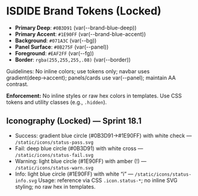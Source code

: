 # ISDIDE Brand Tokens (Locked)

- **Primary Deep**: `#0B3D91` (var(--brand-blue-deep))
- **Primary Accent**: `#1E90FF` (var(--brand-blue-accent))
- **Background**: `#071A3C` (var(--bg))
- **Panel Surface**: `#0B275F` (var(--panel))
- **Foreground**: `#EAF2FF` (var(--fg))
- **Border**: `rgba(255,255,255,.08)` (var(--border))

Guidelines: No inline colors; use tokens only; navbar uses gradient(deep→accent);
panels/cards use var(--panel); maintain AA contrast.

**Enforcement:** No inline styles or raw hex colors in templates. Use CSS tokens and utility classes (e.g., `.hidden`).
## Iconography (Locked) — Sprint 18.1
- Success: gradient blue circle (#0B3D91→#1E90FF) with white check — `/static/icons/status-pass.svg`
- Fail: deep blue circle (#0B3D91) with white cross — `/static/icons/status-fail.svg`
- Warning: light blue circle (#1E90FF) with amber (!) — `/static/icons/status-warn.svg`
- Info: light blue circle (#1E90FF) with white “i” — `/static/icons/status-info.svg`
Usage: reference via CSS `.icon.status-*`; no inline SVG styling; no raw hex in templates.
